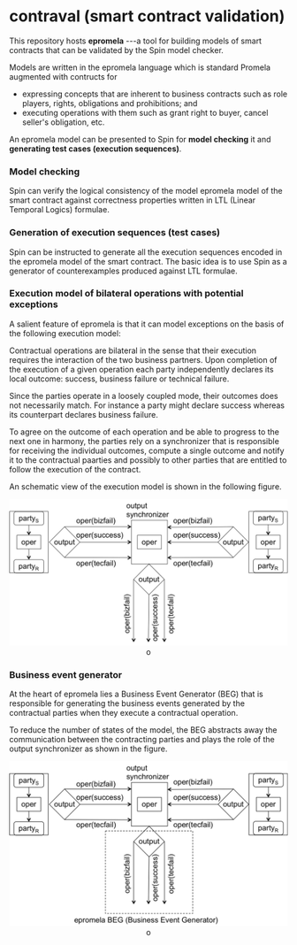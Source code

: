 
# contraval (smart contract validation)

This repository hosts **epromela** ---a tool for
building models of smart contracts that can
be validated by the Spin model checker.
<br/>

Models are written in the epromela language which
is standard Promela augmented with contructs for
* expressing concepts that are inherent to 
  business contracts such as role players,
  rights, obligations and prohibitions; and
* executing operations with them such as grant right
  to buyer, cancel seller's obligation, etc. 

An epromela model can be presented to Spin 
for **model checking** it and **generating test 
cases (execution sequences)**.

### Model checking 
 Spin can verify the logical consistency of the model
 epromela model of the smart contract against correctness 
 properties written 
 in LTL (Linear Temporal Logics) formulae. <br />

### Generation of execution sequences (test cases) 
 Spin can be instructed to generate all the execution
 sequences encoded in the epromela model of the
 smart contract. The basic idea is to use Spin as a
 generator of counterexamples produced against 
 LTL formulae.



### Execution model of bilateral operations with potential exceptions 
A salient feature of epromela is that it can model
exceptions on the basis of the following execution model:
<br/>

Contractual operations are bilateral in the sense that
their execution requires the interaction of the two
business partners. 
Upon completion of the execution of a given operation
each party independently declares its local outcome:
success, business failure or technical failure.

Since the parties operate in a loosely coupled mode,
their outcomes does not necessarily match. For instance
a party might declare success whereas its counterpart
declares business failure.

To agree on the outcome of each operation and be able
to progress to the next one in harmony, the parties
rely on a synchronizer that is responsible for 
receiving the individual outcomes, compute a single
outcome and notify it to the contractual paarties and
possibly to other parties that are entitled to
follow the execution of the contract.

An schematic view of the execution model is
shown in the following figure.

<p align="center">
  <img src="./figures/executionModelOfBilateralOperations.png" width="550" title="Execution model of contractual operations.">
o
</p>


### Business event generator 
At the heart of epromela lies a Business Event Generator
(BEG) that is responsible for generating the business events
generated by the contractual parties when they execute
a contractual operation.

To reduce the number of states of the model, the BEG abstracts 
away the communication between the contracting parties and
plays the role of the output synchronizer as shown in the
figure.
 
<p align="center">
  <img src="./figures/executionModelOfBilateralOperationsInEpromela.png" width="550" title="Execution model of contractual operations.">
o
</p>



